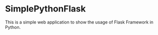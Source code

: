 # SimplePythonFlask
This is a simple web application to show the usage of Flask Framework in Python. 
